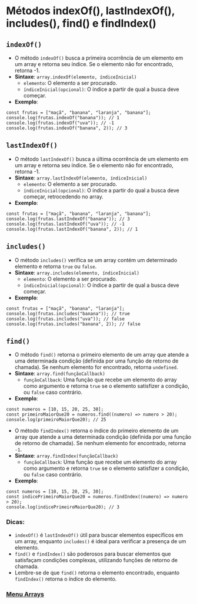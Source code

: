 # Métodos indexOf(), lastIndexOf(), includes(), find() e findIndex()

## `indexOf()`

- O método `indexOf()` busca a primeira ocorrência de um elemento em um array e retorna seu índice. Se o elemento não for encontrado, retorna -1.
- **Sintaxe**: `array.indexOf(elemento, índiceInicial)`
  - `elemento`: O elemento a ser procurado.
  - `índiceInicial(opcional)`: O índice a partir de qual a busca deve começar.
- **Exemplo**:

```
const frutas = ["maçã", "banana", "laranja", "banana"];
console.log(frutas.indexOf("banana")); // 1
console.log(frutas.indexOf("uva")); // -1
console.log(frutas.indexOf("banana", 2)); // 3
```

## `lastIndexOf()`

- O método `lastIndexOf()` busca a última ocorrência de um elemento em um array e retorna seu índice. Se o elemento não for encontrado, retorna -1.
- **Sintaxe**: `array.lastIndexOf(elemento, índiceInicial)`
  - `elemento`: O elemento a ser procurado.
  - `índiceInicial(opcional)`: O índice a partir do qual a busca deve começar, retrocedendo no array.
- **Exemplo**:

```
const frutas = ["maçã", "banana", "laranja", "banana"];
console.log(frutas.lastIndexOf("banana")); // 3
console.log(frutas.lastIndexOf("uva")); // -1
console.log(frutas.lastIndexOf("banana", 2)); // 1
```

## `includes()`

- O método `includes()` verifica se um array contém um determinado elemento e retorna `true` ou `false`.
- **Sintaxe**: `array.includes(elemento, índiceInicial)`
  - `elemento`: O elemento a ser procurado.
  - `índiceInicial(opcional)`: O índice a partir de qual a busca deve começar.
- **Exemplo**:

```
const frutas = ["maçã", "banana", "laranja"];
console.log(frutas.includes("banana")); // true
console.log(frutas.includes("uva")); // false
console.log(frutas.includes("banana", 2)); // false
```

## `find()`

- O método `find()` retorna o primeiro elemento de um array que atende a uma determinada condição (definida por uma função de retorno de chamada). Se nenhum elemento for encontrado, retorna `undefined`.
- **Sintaxe**: `array.find(funçãoCallback)`
  - `funçãoCallback`: Uma função que recebe um elemento do array como argumento e retorna `true` se o elemento satisfizer a condição, ou `false` caso contrário.
- **Exemplo**:

```
const numeros = [10, 15, 20, 25, 30];
const primeiroMaiorQue20 = numeros.find((numero) => numero > 20);
console.log(primeiroMaiorQue20); // 25
```

- O método `findIndex()` retorna o índice do primeiro elemento de um array que atende a uma determinada condição (definida por uma função de retorno de chamada). Se nenhum elemento for encontrado, retorna `-1`.
- **Sintaxe**: `array.findIndex(funçãoCallback)`
  - `funçãoCallback`: Uma função que recebe um elemento do array como argumento e retorna `true` se o elemento satisfizer a condição, ou `false` caso contrário.
- **Exemplo**:

```
const numeros = [10, 15, 20, 25, 30];
const indicePrimeiroMaiorQue20 = numeros.findIndex((numero) => numero > 20);
console.log(indicePrimeiroMaiorQue20); // 3
```

### Dicas:

- `indexOf()` é `lastIndexOf()` útil para buscar elementos específicos em um array, enquanto `includes()` é ideal para verificar a presença de um elemento.
- `find()` e `findIndex()` são poderosos para buscar elementos que satisfaçam condições complexas, utilizando funções de retorno de chamada.
- Lembre-se de que `find()` retorna o elemento encontrado, enquanto `findIndex()` retorna o índice do elemento.

### [Menu Arrays](../menu.md)
